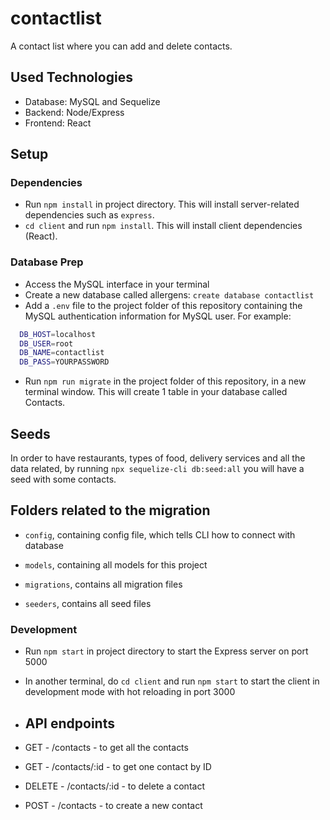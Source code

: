 # contactlist

A contact list where you can add and delete contacts.

## Used Technologies

- Database: MySQL and Sequelize
- Backend: Node/Express
- Frontend: React

## Setup

### Dependencies

- Run `npm install` in project directory. This will install server-related dependencies such as `express`.
- `cd client` and run `npm install`. This will install client dependencies (React).

### Database Prep

- Access the MySQL interface in your terminal
- Create a new database called allergens: `create database contactlist`
- Add a `.env` file to the project folder of this repository containing the MySQL authentication information for MySQL user. For example:

```bash
  DB_HOST=localhost
  DB_USER=root
  DB_NAME=contactlist
  DB_PASS=YOURPASSWORD
```

- Run `npm run migrate` in the project folder of this repository, in a new terminal window. This will create 1 table in your database called Contacts.

## Seeds

In order to have restaurants, types of food, delivery services and all the data related, by running `npx sequelize-cli db:seed:all` you will have a seed with some contacts.

## Folders related to the migration

- `config`, containing config file, which tells CLI how to connect with database

- `models`, containing all models for this project

- `migrations`, contains all migration files

- `seeders`, contains all seed files

### Development

- Run `npm start` in project directory to start the Express server on port 5000
- In another terminal, do `cd client` and run `npm start` to start the client in development mode with hot reloading in port 3000

- ## API endpoints

- GET - /contacts - to get all the contacts
- GET - /contacts/:id - to get one contact by ID
- DELETE - /contacts/:id - to delete a contact
- POST - /contacts - to create a new contact
